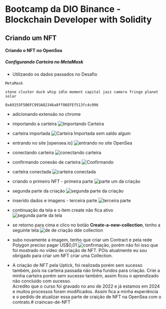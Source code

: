 # Bootcamp da DIO Binance - Blockchain Developer with Solidity
## Criando um NFT
#### Criando o NFT no OpenSea

##### Configurando Carteira no MetaMask
- Utilizando os dados passados no Desafio
~~~
MetaMask

stone cluster duck whip idle moment capital jazz camera fringe planet solar

0xA9155F5B6FC993A82346a8ff86EFEf513fc4c096
~~~

- adicionando extensão no chrome
- importando a carteira ![Importando Carteira](img/importando-carteira.png)
- carteira importada ![Carteira Importada](img/carteira-impoprtada.png) sem saldo algum
- entrando no site [opensea.io] ![entrando no site OpenSea](img/entrado-no-site-opensea.png)
- conectando carteira ![conectando carteira](img/conectando-carteira.png)
- confirmando conexão de carteira ![Confirmando](img/confirmando.png)
- carteira conectada ![carteira conectada](img/carteira-conectada.png)
- criando o primeiro NFT - primeira parte ![parte um da criação](img/primeira-parte-da-criação.png)
- segunda parte da criação ![segunda parte da criação](img/segunda-parte-da-craicao.png)
- inserido dados e imagens - terceira parte ![terceira parte](img/terceira-parte-nft.png)
- continuação da tela e o item create não fica ativo ![segunda parte da tela](img/segunda-parte-de-insecao-de-dados.png)
- se retorno para cima e clico no botão **Create-a-new-collection**, tenho a seguinte tela ![de de criação dde collection](img/image-do-botao-new-collection.png)
- subo novamente a imagem, tenho que criar um Contract e pela rede Polygon preciso pagar US$0,01 ![confirmação](img/imagem-de-observação.png), porém não foi isso que foi mostrado no vídeo de criação de NFT. POis atualmente eu sou obrigado para criar um NFT criar uma Collection.

- A criação de NFT pela Uptick, foi realizada porém sem sucesso também, pois na carteira passada não tinha fundos para criação. Criei a minha carteira porém sem sucesso também, assim ficou o aprendizado não concluído com sucesso.<br>
Acredito que o curso foi gravado no ano de 2022 e já estamos em 2024 e muitos processos foram modificados. Assim fica a minha experiência e o pedido de atualizar essa parte de craição de NFT na OpenSea com o contrato.# craincao-de-NFT
